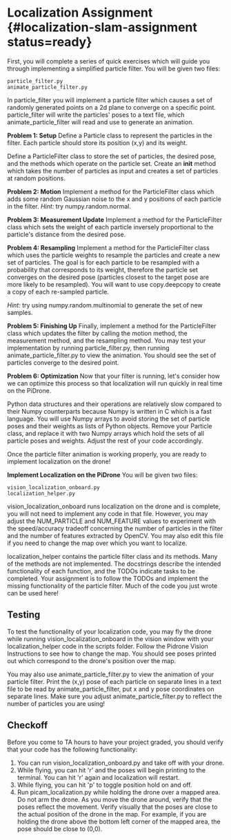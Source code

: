 # Localization Assignment {#localization-slam-assignment status=ready}

First, you will complete a series of quick exercises which will guide you through implementing a simplified particle filter. You will be given two files:

    particle_filter.py
    animate_particle_filter.py

In particle_filter you will implement a particle filter which causes a set of randomly generated points on a 2d plane to converge on a specific point. particle_filter will write the particles' poses to a text file, which animate_particle_filter will read and use to generate an animation.

**Problem 1: Setup**
Define a Particle class to represent the particles in the filter. Each particle should store its position (x,y) and its weight.

Define a ParticleFilter class to store the set of particles, the desired pose, and the methods which operate on the particle set.  Create an __init__ method which takes the number of particles as input and creates a set of particles at random positions.

**Problem 2: Motion**
Implement a method for the ParticleFilter class which adds some random Gaussian noise to the x and y positions of each particle in the filter. *Hint:* try numpy.random.normal.

**Problem 3: Measurement Update**
Implement a method for the ParticleFilter class which sets the weight of each particle inversely proportional to the particle's distance from the desired pose.

**Problem 4: Resampling**
Implement a method for the ParticleFilter class which uses the particle weights to resample the particles and create a new set of particles. The goal is for each particle to be resampled with a probability that corresponds to its weight, therefore the particle set converges on the desired pose (particles closest to the target pose are more likely to be resampled). You will want to use copy.deepcopy to create a copy of each re-sampled particle.

*Hint:* try using numpy.random.multinomial to generate the set of new samples.

**Problem 5: Finishing Up**
Finally, implement a method for the ParticleFilter class which updates the filter by calling the motion method, the measurement method, and the resampling method. You may test your implementation by running particle_filter.py, then running animate_particle_filter.py to view the animation. You should see the set of particles converge to the desired point.

**Problem 6: Optimization**
Now that your filter is running, let's consider how we can optimize this process so that localization will run quickly in real time on the PiDrone.

Python data structures and their operations are relatively slow compared to their Numpy counterparts because Numpy is written in C which is a fast language. You will use Numpy arrays to avoid storing the set of particle poses and their weights as lists of Python objects. Remove your Particle class, and replace it with two Numpy arrays which hold the sets of all particle poses and weights. Adjust the rest of your code accordingly.

Once the particle filter animation is working properly, you are ready to implement localization on the drone!


**Implement Localization on the PiDrone**
You will be given two files:

    vision_localization_onboard.py
    localization_helper.py

vision_localization_onboard runs localization on the drone and is complete, you will not need to implement any code in that file. However, you may adjust the NUM_PARTICLE and NUM_FEATURE values to experiment with the speed/accuracy tradeoff concerning the number of particles in the filter and the number of features extracted by OpenCV. You may also edit this file if you need to change the map over which you want to localize.

localization_helper contains the particle filter class and its methods. Many of the methods are not implemented. The docstrings describe the intended functionality of each function, and the TODOs indicate tasks to be completed. Your assignment is to follow the TODOs and implement the missing functionality of the particle filter. Much of the code you just wrote can be used here!

## Testing
To test the functionality of your localization code, you may fly the drone while running vision_localization_onboard in the vision window with your localization_helper code in the scripts folder. Follow the Pidrone Vision Instructions to see how to change the map. You should see poses printed out which correspond to the drone's position over the map.

You may also use animate_particle_filter.py to view the animation of your particle filter. Print the (x,y) pose of each particle on separate lines in a text file to be read by animate_particle_filter, put x and y pose coordinates on separate lines. Make sure you adjust animate_particle_filter.py to reflect the number of particles you are using!

## Checkoff
Before you come to TA hours to have your project graded, you should verify that your code has the following functionality:

 1. You can run vision_localization_onboard.py and take off with your drone.
 2. While flying, you can hit 'r' and the poses will begin printing to the terminal. You can hit 'r' again and localization will restart.
 3. While flying, you can hit 'p' to toggle position hold on and off.
 4. Run picam_localization.py while holding the drone over a mapped area. Do not arm the drone. As you move the drone around, verify that the poses reflect the movement. Verify visually that the poses are close to the actual position of the drone in the map. For example, if you are holding the drone above the bottom left corner of the mapped area, the pose should be close to (0,0).
